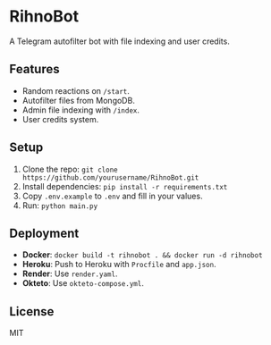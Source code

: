 # RihnoBot
A Telegram autofilter bot with file indexing and user credits.

## Features
- Random reactions on `/start`.
- Autofilter files from MongoDB.
- Admin file indexing with `/index`.
- User credits system.

## Setup
1. Clone the repo: `git clone https://github.com/yourusername/RihnoBot.git`
2. Install dependencies: `pip install -r requirements.txt`
3. Copy `.env.example` to `.env` and fill in your values.
4. Run: `python main.py`

## Deployment
- **Docker**: `docker build -t rihnobot . && docker run -d rihnobot`
- **Heroku**: Push to Heroku with `Procfile` and `app.json`.
- **Render**: Use `render.yaml`.
- **Okteto**: Use `okteto-compose.yml`.

## License
MIT